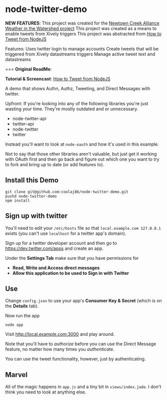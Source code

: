 node-twitter-demo
===

**NEW FEATURES**:
This project was created for the [Newtown Creek Alliance Weather in the Watershed project](http://www.newtowncreekalliance.org/weather-in-the-watershed/)
This project was created as a means to enable tweets from Xively triggers
This project was abstracted from [How to Tweet from NodeJS](https://github.com/coolaj86/node-twitter-demo)

Features:
Uses twitter login to manage accounts
Create tweets that will be triggered from Xively datastreams triggers
Manage active tweet text and datastreams


===
**Original ReadMe**:

**Tutorial & Screencast**:
[How to Tweet from NodeJS](http://blog.coolaj86.com/articles/how-to-tweet-from-nodejs/)

A demo that shows Authn, Authz, Tweeting, and Direct Messages with twitter.

Upfront: If you're looking into any of the following libraries
you're just wasting your time.
They're mostly outdated and or unnecessary.

  * node-twitter-api
  * twitter-api
  * node-twitter
  * twitter

Instead you'll want to look at `node-oauth` and how it's used in this example.

Not to say that those other libraries aren't valuable,
but just get it working with OAuth first and then go
back and figure out which one you want to try to fork
and bring up to date (or add features to).

## Install this Demo

    git clone git@github.com:coolaj86/node-twitter-demo.git
    pushd node-twitter-demo
    npm install

## Sign up with twitter

You'll need to edit your `/etc/hosts` file so that
`local.example.com 127.0.0.1` exists
(you can't use `localhost` for a twitter app's domain).

Sign up for a twitter developer account and then
go to <https://dev.twitter.com/apps> and create an app.

Under the **Settings Tab** make sure that you have permissions for

  * **Read, Write and Access direct messages**
  * **Allow this application to be used to Sign in with Twitter**

## Use

Change `config.json` to use your app's **Consumer Key & Secret**
(which is on the **Details** tab).

Now run the app

    node app

Visit <http://local.example.com:3000> and play around.

Note that you'll have to *authorize* before you can use the Direct Message
feature, no matter how many times you *authenticate*.

You can use the tweet functionality, however, just by authenticating.

## Marvel

All of the magic happens in `app.js` and a tiny bit in `views/index.jade`.
I don't think you need to look at anything else.
